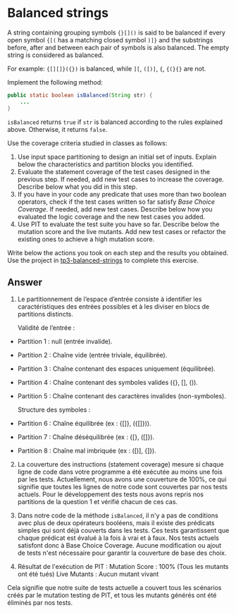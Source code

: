 # Balanced strings

A string containing grouping symbols `{}[]()` is said to be balanced if every open symbol `{[(` has a matching closed symbol `)]}` and the substrings before, after and between each pair of symbols is also balanced. The empty string is considered as balanced.

For example: `{[][]}({})` is balanced, while `][`, `([)]`, `{`, `{(}{}` are not.

Implement the following method:

```java
public static boolean isBalanced(String str) {
    ...
}
```

`isBalanced` returns `true` if `str` is balanced according to the rules explained above. Otherwise, it returns `false`.

Use the coverage criteria studied in classes as follows:

1. Use input space partitioning to design an initial set of inputs. Explain below the characteristics and partition blocks you identified.
2. Evaluate the statement coverage of the test cases designed in the previous step. If needed, add new test cases to increase the coverage. Describe below what you did in this step.
3. If you have in your code any predicate that uses more than two boolean operators, check if the test cases written so far satisfy *Base Choice Coverage*. If needed, add new test cases. Describe below how you evaluated the logic coverage and the new test cases you added.
4. Use PIT to evaluate the test suite you have so far. Describe below the mutation score and the live mutants. Add new test cases or refactor the existing ones to achieve a high mutation score.

Write below the actions you took on each step and the results you obtained.
Use the project in [tp3-balanced-strings](../code/tp3-balanced-strings) to complete this exercise.

## Answer
1. Le partitionnement de l’espace d’entrée consiste à identifier les caractéristiques des entrées possibles et à les diviser en blocs de partitions distincts.
   
   Validité de l’entrée :
- Partition 1 : null (entrée invalide).
- Partition 2 : Chaîne vide (entrée triviale, équilibrée).
- Partition 3 : Chaîne contenant des espaces uniquement (équilibrée).
- Partition 4 : Chaîne contenant des symboles valides ({}, [], ()).
- Partition 5 : Chaîne contenant des caractères invalides (non-symboles).
  
    Structure des symboles :
- Partition 6 : Chaîne équilibrée (ex : {[]}, ({[]})).
- Partition 7 : Chaîne déséquilibrée (ex : {[}, ([]}).
- Partition 8 : Chaîne mal imbriquée (ex : ([)], {]}).

2. La couverture des instructions (statement coverage) mesure si chaque ligne de code dans votre programme a été exécutée au moins une fois par les tests.
Actuellement, nous avons une couverture de 100%, ce qui signifie que toutes les lignes de notre code sont couvertes par nos tests actuels.
Pour le développement des tests nous avons repris nos partitions de la question 1 et vérifié chacun de ces cas.


3. Dans notre code de la méthode `isBalanced`, il n'y a pas de conditions avec plus de deux opérateurs booléens, mais il existe des prédicats simples qui sont déjà couverts dans les tests. 
Ces tests garantissent que chaque prédicat est évalué à la fois à vrai et à faux. Nos tests actuels satisfont donc à Base Choice Coverage. Aucune modification ou ajout de tests n'est nécessaire pour garantir la couverture de base des choix.


4. Résultat de l'exécution de PIT :
   Mutation Score : 100% (Tous les mutants ont été tués)
   Live Mutants : Aucun mutant vivant

Cela signifie que notre suite de tests actuelle a couvert tous les scénarios créés par le mutation testing de PIT, et tous les mutants générés ont été éliminés par nos tests.